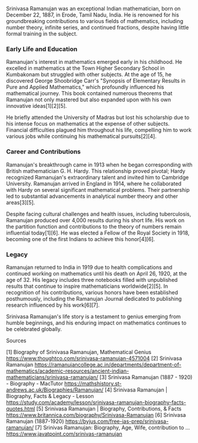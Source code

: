 
Srinivasa Ramanujan was an exceptional Indian mathematician, born on December 22, 1887, in Erode, Tamil Nadu, India. He is renowned for his groundbreaking contributions to various fields of mathematics, including number theory, infinite series, and continued fractions, despite having little formal training in the subject.

### Early Life and Education
Ramanujan's interest in mathematics emerged early in his childhood. He excelled in mathematics at the Town Higher Secondary School in Kumbakonam but struggled with other subjects. At the age of 15, he discovered George Shoobridge Carr's "Synopsis of Elementary Results in Pure and Applied Mathematics," which profoundly influenced his mathematical journey. This book contained numerous theorems that Ramanujan not only mastered but also expanded upon with his own innovative ideas[1][2][5].

He briefly attended the University of Madras but lost his scholarship due to his intense focus on mathematics at the expense of other subjects. Financial difficulties plagued him throughout his life, compelling him to work various jobs while continuing his mathematical pursuits[2][4].

### Career and Contributions
Ramanujan's breakthrough came in 1913 when he began corresponding with British mathematician G. H. Hardy. This relationship proved pivotal; Hardy recognized Ramanujan's extraordinary talent and invited him to Cambridge University. Ramanujan arrived in England in 1914, where he collaborated with Hardy on several significant mathematical problems. Their partnership led to substantial advancements in analytical number theory and other areas[3][5].

Despite facing cultural challenges and health issues, including tuberculosis, Ramanujan produced over 4,000 results during his short life. His work on the partition function and contributions to the theory of numbers remain influential today[1][6]. He was elected a Fellow of the Royal Society in 1918, becoming one of the first Indians to achieve this honor[4][6].

### Legacy
Ramanujan returned to India in 1919 due to health complications and continued working on mathematics until his death on April 26, 1920, at the age of 32. His legacy includes three notebooks filled with unpublished results that continue to inspire mathematicians worldwide[2][5]. In recognition of his contributions, various honors have been established posthumously, including the Ramanujan Journal dedicated to publishing research influenced by his work[6][7].

Srinivasa Ramanujan's life story is a testament to genius emerging from humble beginnings, and his enduring impact on mathematics continues to be celebrated globally.

Sources

[1] Biography of Srinivasa Ramanujan, Mathematical Genius https://www.thoughtco.com/srinivasa-ramanujan-4571004
[2] Srinivasa Ramanujan https://ramanujancollege.ac.in/departments/department-of-mathematics/academic-resources/ancient-indian-mathematicians/srinivasa-ramanujan/
[3] Srinivasa Ramanujan (1887 - 1920) - Biography - MacTutor https://mathshistory.st-andrews.ac.uk/Biographies/Ramanujan/
[4] Srinivasa Ramanujan | Biography, Facts & Legacy - Lesson https://study.com/academy/lesson/srinivasa-ramanujan-biography-facts-quotes.html
[5] Srinivasa Ramanujan | Biography, Contributions, & Facts https://www.britannica.com/biography/Srinivasa-Ramanujan
[6] Srinivasa Ramanujan (1887-1920) https://byjus.com/free-ias-prep/srinivasa-ramanujan/
[7] Srinivas Ramanujan: Biography, Age, Wife, contribution to ... https://www.javatpoint.com/srinivas-ramanujan
